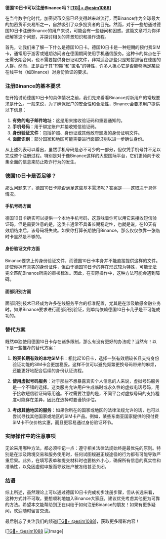 **德国10日卡可以注册Binance吗？[[TG💪+ @esim1088](https://t.me/s/esim1088)]**

在当今数字化时代，加密货币交易已经变得越来越流行，而Binance作为全球最大的加密货币交易所之一，自然吸引了众多投资者的目光。然而，对于一些想通过德国10日卡注册Binance的用户来说，可能会有一些疑问和困惑。这篇文章将为你详细解答这个问题，并探讨相关的背景知识和操作流程。

首先，让我们来了解一下什么是德国10日卡。德国10日卡是一种短期的预付费SIM卡，通常用于游客或短期访问者在德国期间使用手机通信服务。这种卡的优点在于无需长期合同，也不需要提供身份证明文件，非常适合那些只是短暂逗留在德国的人群。然而，正是由于其“短期”和“匿名”的特性，许多人担心它是否能够满足某些在线平台（如Binance）对身份验证的要求。

### 注册Binance的基本要求

在开始讨论德国10日卡的具体情况之前，我们先来看看Binance对新用户的常规要求是什么。一般来说，为了确保账户的安全性和合法性，Binance会要求用户提供以下信息：

1. **有效的电子邮件地址**：这是用来接收验证码和重要通知的。
2. **手机号码**：用于绑定账户并接收短信验证码。
3. **身份验证文件**：包括护照、身份证或其他政府颁发的身份证明文件。
4. **面部识别**：部分国家和地区可能需要进行面部识别以进一步确认身份。

从上述列表可以看出，虽然手机号码是必不可少的一部分，但仅凭手机号并不足以完成整个注册过程。特别是对于像Binance这样的大型国际平台，它们更倾向于收集全面的信息来防止欺诈行为的发生。

### 德国10日卡是否足够？

那么问题来了，德国10日卡能否满足这些基本需求呢？答案是——这取决于具体情况。

#### 手机号码方面
德国10日卡确实可以提供一个本地手机号码，这意味着你可以用它来接收短信验证码。但是需要注意的是，这类卡通常不具备长期稳定性，也就是说，在10天有效期结束后，该号码将失效。如果你打算长期使用Binance，那么仅仅依靠一张临时卡显然是不够的。

#### 身份验证文件方面
Binance要求上传身份验证文件，而德国10日卡本身并不能直接提供这样的文件。即使你拥有真实的身份证件，但由于德国10日卡的存在形式较为特殊，可能无法完全匹配Binance所需的审核标准。因此，在实际操作中，这种方法可能会遇到障碍。

#### 面部识别方面
面部识别技术已经成为许多在线服务平台的标准配置，尤其是在涉及敏感金融业务时。如果Binance要求进行面部识别验证，则单纯依赖德国10日卡几乎是不可能成功的。

### 替代方案

既然单独使用德国10日卡存在诸多限制，那么有没有更好的办法呢？当然有！以下是一些推荐的替代方案：

1. **购买长期有效的本地SIM卡**：相比起10日卡，选择一张有效期较长且支持身份验证功能的SIM卡会更加稳妥。这样不仅可以避免频繁更换号码带来的麻烦，还能更好地配合后续的身份认证流程。

2. **使用虚拟号码服务**：对于那些不想暴露真实个人信息的人来说，虚拟号码服务是一个不错的选择。这类服务允许用户生成临时或永久性的虚拟电话号码，用于接收短信验证码等用途。不过需要注意的是，不同平台对虚拟号码的支持程度可能存在差异，因此在选择时要谨慎评估。

3. **考虑其他地区的服务**：如果你所在的国家或地区的法律法规允许的话，也可以尝试寻找其他国家或地区的SIM卡产品。例如，某些东南亚国家提供的预付费SIM卡不仅价格实惠，而且更容易通过身份验证环节。

### 实际操作中的注意事项

无论采用哪种方法，都必须牢记一点：遵守相关法律法规始终是最优先的原则。特别是在涉及跨境交易和服务使用时，任何试图规避正规途径的行为都有可能导致严重后果。此外，在填写表单和提交材料时也要格外小心，确保所有信息的真实性和准确性，以免因虚假申报而导致账户被冻结甚至关闭。

### 结语

综上所述，虽然理论上可以通过德国10日卡完成初步注册步骤，但从长远来看，这种方式并不可取。要想顺利地加入Binance大家庭，建议优先考虑其他更为可靠的方法。希望本文能帮助到正在纠结于如何注册Binance的朋友！如果有更多疑问，欢迎随时留言交流。

最后别忘了关注我们的频道[[TG💪+ @esim1088](https://t.me/s/esim1088)]，获取更多精彩内容！

[[TG💪+ @esim1088](https://t.me/s/esim1088) ![Image](https://i.postimg.cc/4NQfJmqS/Snipaste-2025-05-13-00-14-12.png)]